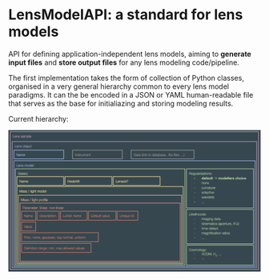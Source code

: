 # LensModelAPI: a standard for lens models

API for defining application-independent lens models, aiming to __generate input files__ and __store output files__ for any lens modeling code/pipeline.

The first implementation takes the form of collection of Python classes, organised in a very general hierarchy common to every lens model paradigms. It can the be encoded in a JSON or YAML human-readable file that serves as the base for initialiazing and storing modeling results.

Current hierarchy:

![API Hierarchy](images/api_stacked_hierarchy.png "API Hierarchy")
